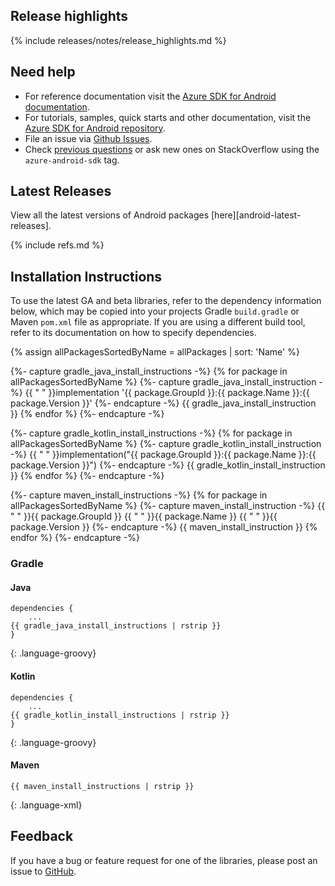 ## Release highlights

{% include releases/notes/release_highlights.md %}

## Need help

- For reference documentation visit the [Azure SDK for Android documentation](https://azure.github.io/azure-sdk-for-android/).
- For tutorials, samples, quick starts and other documentation, visit the [Azure SDK for Android repository](https://github.com/azure/azure-sdk-for-android/).
- File an issue via [Github Issues](https://github.com/Azure/azure-sdk-for-android/issues/new/choose).
- Check [previous questions](https://stackoverflow.com/questions/tagged/azure-android-sdk) or ask new ones on
 StackOverflow using the `azure-android-sdk` tag.

## Latest Releases

View all the latest versions of Android packages [here][android-latest-releases].

{% include refs.md %}

## Installation Instructions

To use the latest GA and beta libraries, refer to the dependency information below, which may be copied into your projects Gradle `build.gradle` or Maven `pom.xml` file as appropriate. If you are using a different build tool, refer to its documentation on how to specify dependencies.

{% assign allPackagesSortedByName = allPackages | sort: 'Name' %}

{%- capture gradle_java_install_instructions -%}
{% for package in allPackagesSortedByName %}
    {%- capture gradle_java_install_instruction -%}
{{ "    " }}implementation '{{ package.GroupId }}:{{ package.Name }}:{{ package.Version }}'
    {%- endcapture -%}
    {{ gradle_java_install_instruction }}
{% endfor %}
{%- endcapture -%}

{%- capture gradle_kotlin_install_instructions -%}
{% for package in allPackagesSortedByName %}
    {%- capture gradle_kotlin_install_instruction -%}
{{ "    " }}implementation("{{ package.GroupId }}:{{ package.Name }}:{{ package.Version }}")
    {%- endcapture -%}
    {{ gradle_kotlin_install_instruction }}
{% endfor %}
{%- endcapture -%}

{%- capture maven_install_instructions -%}
{% for package in allPackagesSortedByName %}
    {%- capture maven_install_instruction -%}
<dependency>
{{ "    " }}<groupId>{{ package.GroupId }}</groupId>
{{ "    " }}<artifactId>{{ package.Name }}</artifactId>
{{ "    " }}<version>{{ package.Version }}</version>
</dependency>
    {%- endcapture -%}
    {{ maven_install_instruction }}
{% endfor %}
{%- endcapture -%}

### Gradle

#### Java
```
dependencies {
    ...
{{ gradle_java_install_instructions | rstrip }}
}
```
{: .language-groovy}

#### Kotlin
```
dependencies {
    ...
{{ gradle_kotlin_install_instructions | rstrip }}
}
```
{: .language-groovy}

#### Maven
```
{{ maven_install_instructions | rstrip }}
```
{: .language-xml}

## Feedback

If you have a bug or feature request for one of the libraries, please post an issue to [GitHub](https://github.com/azure/azure-sdk-for-android/issues).
